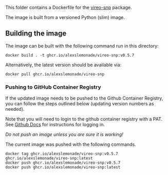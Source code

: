 This folder contains a Dockerfile for the [vireo-snp](https://vireosnp.readthedocs.io/en/latest/) package.

The image is built from a versioned Python (slim) image.

## Building the image

The image can be built with the following command run in this directory:

```
docker build . -t ghcr.io/alexslemonade/vireo-snp:v0.5.7
```

Alternatively, the latest version should be available via:

```
docker pull ghcr.io/alexslemonade/vireo-snp
```

### Pushing to GitHub Container Registry

If the updated image needs to be pushed to the Github Container Registry, you can follow the steps outlined below (updating version numbers as needed).

Note that you will need to login to the github container registry with a PAT.
See [Github Docs](https://docs.github.com/en/packages/working-with-a-github-packages-registry/working-with-the-container-registry#authenticating-to-the-container-registry) for instructions for logging in.

*Do not push an image unless you are sure it is working!*

The current image was pushed with the following commands.

```
docker tag ghcr.io/alexslemonade/vireo-snp:v0.5.7 ghcr.io/alexslemonade/vireo-snp:latest
docker push ghcr.io/alexslemonade/vireo-snp:v0.5.7
docker push ghcr.io/alexslemonade/vireo-snp:latest
```

